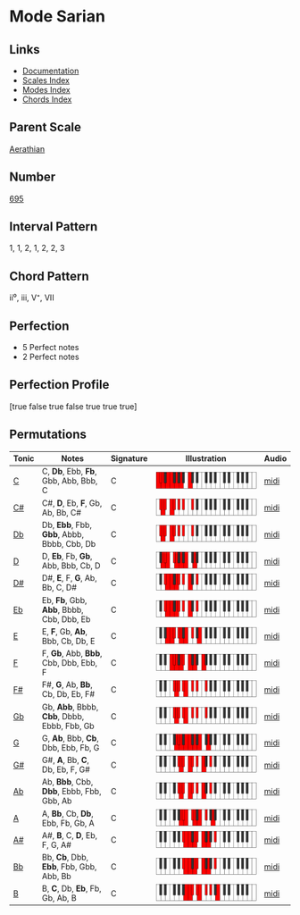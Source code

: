 # Mode Sarian

## Links

- [Documentation](index.md)
- [Scales Index](Scales.md)
- [Modes Index](Modes.md)
- [Chords Index](Chords.md)

## Parent Scale

[Aerathian](ScaleAerathian.md)

## Number

[695](https://ianring.com/musictheory/scales/695)

## Interval Pattern

1, 1, 2, 1, 2, 2, 3

## Chord Pattern

ii⁰, iii, V⁺, VII

## Perfection

- 5 Perfect notes
- 2 Perfect notes

## Perfection Profile

[true false true false true true true]

## Permutations

| Tonic | Notes | Signature | Illustration | Audio |
|-------|-------|-----------|--------------|-------|
| [C](ModeCNaturalSarian.md) | C, **Db**, Ebb, **Fb**, Gbb, Abb, Bbb, C | C | ![CNaturalSarian](ModeCNaturalSarian.png) | [midi](https://github.com/edipermadi/music/blob/main/docs/ModeCNaturalSarian.mid?raw=true) |
| [C#](ModeCSharpSarian.md) | C#, **D**, Eb, **F**, Gb, Ab, Bb, C# | C | ![CSharpSarian](ModeCSharpSarian.png) | [midi](https://github.com/edipermadi/music/blob/main/docs/ModeCSharpSarian.mid?raw=true) |
| [Db](ModeDFlatSarian.md) | Db, **Ebb**, Fbb, **Gbb**, Abbb, Bbbb, Cbb, Db | C | ![DFlatSarian](ModeDFlatSarian.png) | [midi](https://github.com/edipermadi/music/blob/main/docs/ModeDFlatSarian.mid?raw=true) |
| [D](ModeDNaturalSarian.md) | D, **Eb**, Fb, **Gb**, Abb, Bbb, Cb, D | C | ![DNaturalSarian](ModeDNaturalSarian.png) | [midi](https://github.com/edipermadi/music/blob/main/docs/ModeDNaturalSarian.mid?raw=true) |
| [D#](ModeDSharpSarian.md) | D#, **E**, F, **G**, Ab, Bb, C, D# | C | ![DSharpSarian](ModeDSharpSarian.png) | [midi](https://github.com/edipermadi/music/blob/main/docs/ModeDSharpSarian.mid?raw=true) |
| [Eb](ModeEFlatSarian.md) | Eb, **Fb**, Gbb, **Abb**, Bbbb, Cbb, Dbb, Eb | C | ![EFlatSarian](ModeEFlatSarian.png) | [midi](https://github.com/edipermadi/music/blob/main/docs/ModeEFlatSarian.mid?raw=true) |
| [E](ModeENaturalSarian.md) | E, **F**, Gb, **Ab**, Bbb, Cb, Db, E | C | ![ENaturalSarian](ModeENaturalSarian.png) | [midi](https://github.com/edipermadi/music/blob/main/docs/ModeENaturalSarian.mid?raw=true) |
| [F](ModeFNaturalSarian.md) | F, **Gb**, Abb, **Bbb**, Cbb, Dbb, Ebb, F | C | ![FNaturalSarian](ModeFNaturalSarian.png) | [midi](https://github.com/edipermadi/music/blob/main/docs/ModeFNaturalSarian.mid?raw=true) |
| [F#](ModeFSharpSarian.md) | F#, **G**, Ab, **Bb**, Cb, Db, Eb, F# | C | ![FSharpSarian](ModeFSharpSarian.png) | [midi](https://github.com/edipermadi/music/blob/main/docs/ModeFSharpSarian.mid?raw=true) |
| [Gb](ModeGFlatSarian.md) | Gb, **Abb**, Bbbb, **Cbb**, Dbbb, Ebbb, Fbb, Gb | C | ![GFlatSarian](ModeGFlatSarian.png) | [midi](https://github.com/edipermadi/music/blob/main/docs/ModeGFlatSarian.mid?raw=true) |
| [G](ModeGNaturalSarian.md) | G, **Ab**, Bbb, **Cb**, Dbb, Ebb, Fb, G | C | ![GNaturalSarian](ModeGNaturalSarian.png) | [midi](https://github.com/edipermadi/music/blob/main/docs/ModeGNaturalSarian.mid?raw=true) |
| [G#](ModeGSharpSarian.md) | G#, **A**, Bb, **C**, Db, Eb, F, G# | C | ![GSharpSarian](ModeGSharpSarian.png) | [midi](https://github.com/edipermadi/music/blob/main/docs/ModeGSharpSarian.mid?raw=true) |
| [Ab](ModeAFlatSarian.md) | Ab, **Bbb**, Cbb, **Dbb**, Ebbb, Fbb, Gbb, Ab | C | ![AFlatSarian](ModeAFlatSarian.png) | [midi](https://github.com/edipermadi/music/blob/main/docs/ModeAFlatSarian.mid?raw=true) |
| [A](ModeANaturalSarian.md) | A, **Bb**, Cb, **Db**, Ebb, Fb, Gb, A | C | ![ANaturalSarian](ModeANaturalSarian.png) | [midi](https://github.com/edipermadi/music/blob/main/docs/ModeANaturalSarian.mid?raw=true) |
| [A#](ModeASharpSarian.md) | A#, **B**, C, **D**, Eb, F, G, A# | C | ![ASharpSarian](ModeASharpSarian.png) | [midi](https://github.com/edipermadi/music/blob/main/docs/ModeASharpSarian.mid?raw=true) |
| [Bb](ModeBFlatSarian.md) | Bb, **Cb**, Dbb, **Ebb**, Fbb, Gbb, Abb, Bb | C | ![BFlatSarian](ModeBFlatSarian.png) | [midi](https://github.com/edipermadi/music/blob/main/docs/ModeBFlatSarian.mid?raw=true) |
| [B](ModeBNaturalSarian.md) | B, **C**, Db, **Eb**, Fb, Gb, Ab, B | C | ![BNaturalSarian](ModeBNaturalSarian.png) | [midi](https://github.com/edipermadi/music/blob/main/docs/ModeBNaturalSarian.mid?raw=true) |
